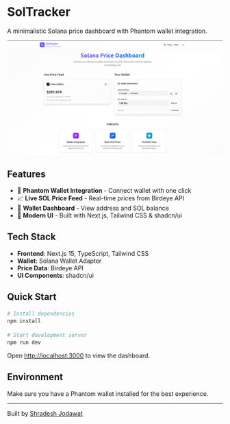 # SolTracker

A minimalistic Solana price dashboard with Phantom wallet integration.

![SolTracker Dashboard](./public/image.png)

## Features

- 🔗 **Phantom Wallet Integration** - Connect wallet with one click
- 📈 **Live SOL Price Feed** - Real-time prices from Birdeye API
- 💼 **Wallet Dashboard** - View address and SOL balance
- 🎨 **Modern UI** - Built with Next.js, Tailwind CSS & shadcn/ui

## Tech Stack

- **Frontend**: Next.js 15, TypeScript, Tailwind CSS
- **Wallet**: Solana Wallet Adapter
- **Price Data**: Birdeye API
- **UI Components**: shadcn/ui

## Quick Start

```bash
# Install dependencies
npm install

# Start development server
npm run dev
```

Open [http://localhost:3000](http://localhost:3000) to view the dashboard.

## Environment

Make sure you have a Phantom wallet installed for the best experience.

---

Built by [Shradesh Jodawat](https://github.com/Shradhesh71)
